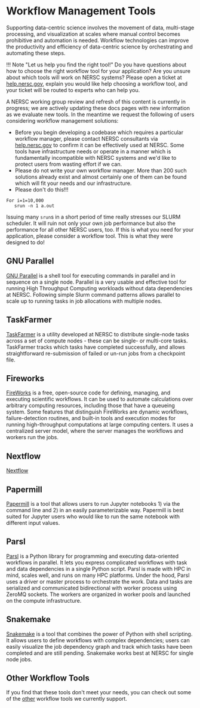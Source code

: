 # Workflow Management Tools

Supporting data-centric science involves the movement of data, multi-stage
processing, and visualization at scales where manual control becomes
prohibitive and automation is needed. Workflow technologies can improve the
productivity and efficiency of data-centric science by orchestrating and
automating these steps.

!!! Note "Let us help you find the right tool!"
    Do you have questions about how to choose the right workflow tool for your
    application? Are you unsure about which tools will work on NERSC systems?
    Please open a ticket at [help.nersc.gov](https://help.nersc.gov), explain you would
    like help choosing a workflow tool, and your ticket will be routed to experts
    who can help you.

A NERSC working group review and refresh of this content is currently in
progress; we are actively updating these docs pages with new information as we
evaluate new tools. In the meantime we request the following of users
considering workflow management solutions:

* Before you begin developing a codebase which requires a particular workflow
  manager, please contact NERSC consultants via [help.nersc.gov](https://help.nersc.gov)
  to confirm it can be effectively
  used at NERSC. Some tools have infrastructure needs or operate in a manner
  which is fundamentally incompatible with NERSC systems and we'd like to
  protect users from wasting effort if we can.
* Please do not write your own workflow manager. More than 200 such solutions
  already exist and almost certainly one of them can be found which will
  fit your needs and our infrastructure.
* Please don't do this!!!

```
For i=1=10,000
   srun -n 1 a.out
```

Issuing many `srun`s in a short period of time really stresses our
SLURM scheduler. It will ruin not only your own job performance but
also the performance for all other NERSC users, too. If this is what
you need for your application, please consider a workflow tool. This
is what they were designed to do!

## GNU Parallel

[GNU Parallel](workflow/gnuparallel.md) is a shell tool for executing commands
in parallel and in sequence on a single node. Parallel is a very usable and
effective tool for running High Throughput Computing workloads without data
dependencies at NERSC. Following simple Slurm command patterns allows parallel
to scale up to running tasks in job allocations with multiple nodes.

## TaskFarmer

[TaskFarmer](workflow/taskfarmer.md) is a utility developed at NERSC to
distribute single-node tasks across a set of compute nodes - these can be
single- or multi-core tasks. TaskFarmer tracks which tasks have completed
successfully, and allows straightforward re-submission of failed or un-run jobs
from a checkpoint file.

## Fireworks

[FireWorks](workflow/fireworks.md) is a free, open-source code for defining,
managing, and executing scientific workflows. It can be used to automate
calculations over arbitrary computing resources, including those that have a
queueing system. Some features that distinguish FireWorks are dynamic
workflows, failure-detection routines, and built-in tools and execution modes
for running high-throughput computations at large computing centers. It uses a
centralized server model, where the server manages the workflows and workers
run the jobs.

## Nextflow

[Nextflow](workflow/nextflow.md)

## Papermill

[Papermill](workflow/papermill.md) is a tool that allows users to
run Jupyter notebooks 1) via the command line and 2) in an easily
parameterizable way. Papermill is best suited for Jupyter users who would
like to run the same notebook with different input values.

## Parsl

[Parsl](workflow/parsl.md) is a Python library for programming and executing 
data-oriented workflows in parallel. It lets you express complicated workflows 
with task and data dependencies in a single Python script. Parsl is made with 
HPC in mind, scales well, and runs on many HPC platforms. Under the hood, 
Parsl uses a driver or master process to orchestrate the work. 
Data and tasks are serialized and communicated bidirectional with worker 
process using ZeroMQ sockets. The workers are organized in worker pools and 
launched on the compute infrastructure. 

## Snakemake

[Snakemake](workflow/snakemake.md) is a tool that combines the power of Python
with shell scripting. It allows users to define workflows with complex
dependencies; users can easily visualize the job dependency graph and track
which tasks have been completed and are still pending. Snakemake works best
at NERSC for single node jobs.

## Other Workflow Tools

If you find that these tools don't meet your needs, you can check out some
of the [other](workflow/other_tools.md) workflow tools we currently support.
